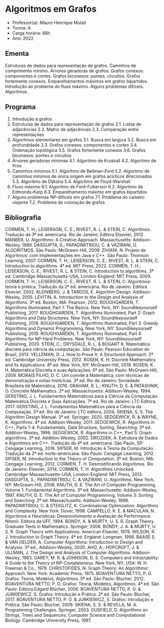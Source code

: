 # Algoritmos em Grafos

- Professor(a): Mauro Henrique Mulati
- Turma: A
- Carga horária: 68h
- Ano: 2022

## Ementa

Estruturas de dados para representação de grafos. Caminhos de comprimento mínimo. Árvores geradoras de grafos. Grafos conexos: componentes e cortes. Grafos biconexos: pontes, circuitos. Grafos fortemente conexos. Emparelhamentos máximos em grafos bipartidos. Introdução ao problema do fluxo máximo. Alguns problemas difíceis. Algoritmos.

## Programa

1. Introdução a grafos
2. Estruturas de dados para representação de grafos
2.1. Listas de adjacências
2.2. Matriz de adjacências
2.3. Comparação entre representações
3. Algoritmos elementares em grafos
3.1. Busca em largura
3.2. Busca em profundidade
3.3. Grafos conexos: componentes e cortes
3.4. Ordenação topológica
3.5. Grafos fortemente conexos
3.6. Grafos biconexos: pontes e circuitos
4. Árvores geradoras mínimas
4.1. Algoritmo de Kruskall
4.2. Algoritmo de Prim
5. Caminhos mínimos
5.1. Algoritmo de Bellman-Ford
5.2. Algoritmo de caminhos mínimos de única origem em grafos acíclicos direcionados
5.3. Algoritmo de Dijkstra
5.4. Algoritmo de Floyd-Warshall
6. Fluxo máximo
6.1. Algoritmo de Ford-Fulkerson
6.2. Algoritmo de Edmonds-Karp
6.3. Emparelhamento máximo em grafos bipartidos
7. Alguns problemas NP-difíceis em grafos
7.1. Problema do caixeiro viajante
7.2. Problema de coloração de grafos

## Bibliografia

CORMEN, T. H.; LEISERSON, C. E.; RIVEST, R. L. & STEIN, C. Algoritmos. Tradução da 3ª ed. americana. Rio de Janeiro: Editora Elsevier, 2012
MANBER, U. Algorithms: A Creative Approach. Massachusetts: Addison-Wesley, 1989.
DASGUPTA, S.; PAPADIMITRIOU, C. & VAZIRANI, U. ALGORITMOS. São Paulo: McGrawn-Hill, 2009.
ZIVIANI, N. Projeto de Algoritmos: com Implementações em Java e C++. São Paulo: Thomson Learning, 2007.
CORMEN, T. H.; LEISERSON, C. E.; RIVEST, R. L. & STEIN, C. Introduction to algorithms. 4ª ed. MIT Press, 2022.
CORMEN, T. H.; LEISERSON, C. E.; RIVEST, R. L. & STEIN, C. Introduction to algorithms. 3ª ed. Cambridge-Massachusetts-USA, London-England: MIT Press, 2009.
CORMEN, T. H.; LEISERSON, C. E.; RIVEST, R. L. & STEIN, C. Algoritmos: teoria e prática. Tradução da 2ª ed. americana. Rio de Janeiro: Editora Elsevier, 2002.
KLEINBERG, J. & TARDOS, É. Algorithm Design. Addison-Wesley, 2005.
LEVITIN, A. Introduction to the Design and Analysis of Algorithms. 3ª ed. Boston, MA: Pearson, 2012.
ROUGHGARDEN, T. Algorithms Illuminated, Part 1: The Basics. New York, NY: Soundlikeyourself Publishing, 2017.
ROUGHGARDEN, T. Algorithms Illuminated, Part 2: Graph Algorithms and Data Structures. New York, NY: Soundlikeyourself Publishing, 2018.
ROUGHGARDEN, T. Algorithms Illuminated, Part 3: Greedy Algorithms and Dynamic Programming. New York, NY: Soundlikeyourself
Publishing, 2019.
ROUGHGARDEN, T. Algorithms Illuminated, Part 4: Algorithms for NP-Hard Problems. New York, NY: Soundlikeyourself Publishing, 2020.
STEIN, C.; DRYSDALE, R. L. & BOGART K. Matemática discreta para ciência da computação. São Paulo: Pearson Education do Brasil, 2013.
VELLEMAN, D. J. How to Prove It: A Structured Approach. 2ª ed. Cambridge University Press, 2012.
ROSEN, K. H. Discrete Mathematics and its Applications. 8ª ed. New York, NY: McGrawn-Hill, 2019.
ROSEN, K. H. Matemática Discreta e suas Aplicações. 6ª ed. São Paulo: McGrawn-Hill, 2009.
MORAIS FILHO, D. C. Um convite à Matemática, com técnicas de demonstração e notas históricas. 3ª ed. Rio de Janeiro: Sociedade Brasileira de Matemática, 2016.
GRAHAM, R. L.; KNUTH, D. E. & PATASHNIK, O. Concrete Mathematics. 2ª ed. Massachusetts: Addison-Wesley, 1994.
GERSTING, J. L. Fundamentos Matemáticos para a Ciência da Computação: Matemática Discreta e Suas Aplicações. 7ª ed. Rio de Janeiro: LTC Editora, 2017.
GERSTING, J. L. Fundamentos Matemáticos para a Ciência da Computação. 5ª ed. Rio de Janeiro: LTC editora, 2004.
SKIENA, S. S. The Algorithm Design Manual. 3ª ed. Springer, 2020.
SEDGEWICK, R. & WAYNE, K. Algorithms. 4ª ed. Addison-Wesley, 2011.
SEDGEWICK, R. Algorithms in C++, Parts 1-4: Fundamentals, Data Structure, Sorting, Searching. 3ª ed. Addition-Wesley, 1998.
SEDGEWICK, R. Algorithms in C++, Part 5: Graph algorithms. 3ª ed. Addition-Wesley, 2002.
DROZDEK, A. Estrutura de Dados e Algoritmos em C++. Tradução da 4ª ed. americana. São Paulo, SP: Cengage Learning, 2018.
SIPSER, M. Introdução à Teoria da Computação. Tradução da 2ª ed. norte-americana. São Paulo: Cengage Learning, 2012.
SIPSER, M. Introduction to the Theory of Computation. 3ª ed. Boston, MA: Cengage Learning, 2012.
CORMEN, T. H. Desmistificando Algoritmos. Rio de Janeiro: Elsevier, 2014.
CORMEN, T. H. Algorithms Unlocked. Cambridge-Massachusetts-USA, London-England: MIT Press, 2013.
DASGUPTA, S.; PAPADIMITRIOU, C. & VAZIRANI, U. Algorithms. New York, NY: McGrawn-Hill, 2008.
KNUTH, D. E. The Art of Computer Programming, Volume 1: Fundamental Algorithms. 3ª ed. Massachusetts: Addison-Wesley, 1997.
KNUTH, D. E. The Art of Computer Programming, Volume 3: Sorting and Searching. 2ª ed. Massachusetts: Addison-Wesley, 1998.
PAPADIMITRIOU, C. & STEIGLITZ, K. Combinatorial Optimization: Algorithms and Complexity. New York: Dover, 1998.
CAMPELLO, R. E. & MACULAN, N. Algoritmos e Heurísticas: Desenvolvimento e Avaliação de Performance. Niterói: Editora da UFF, 1994.
BONDY, A. & MURTY, U. S. R. Graph Theory. Graduate Texts in Mathematics. Springer, 2008.
BONDY, J. A. & MURTY, U. S. R. Graph Theory with Applications. American Elsevier, 1979.
WILSON, R. J. Introduction to Graph Theory. 4ª ed. England: Longman, 1996.
BAASE S. & VAN GELDER, A. Computer Algorithms: Introduction to Design and Analysis. 3ª ed., Addison-Wesley, 2000.
AHO, A.; HOPCROFT, J. & ULLMAN, J. The Design and Analysis of Computer Algorithms. Addison-Wesley, 1983.
GAREY, M. R. & JOHNSON, D. S. Computers and Intractability: A Guide to the Theory of NP-Completeness. New York, NY, USA: W. H. Freeman & Co., 1979.
CHRISTOFIDES, N. Graph Theory: An Algorithmic Approach. New York: Academic Press, 1975.
BOAVENTURA NETTO, P. O. Grafos: Teoria, Modelos, Algoritmos. 5ª ed. São Paulo: Blucher, 2012.
BOAVENTURA NETTO, P. O. Grafos: Teoria, Modelos, Algoritmos. 4ª ed. São Paulo: Editora Edgard Blücher, 2006.
BOAVENTURA NETTO, P. O. & JURKIEWICZ, S. Grafos: Introdução e Prática. 2ª ed. São Paulo: Blucher, 2017.
BOAVENTURA NETTO, P. O. & JURKIEWICZ, S. Grafos: Introdução e Prática. São Paulo: Blucher, 2009.
SKIENA, S. S. & REVILLA, M. A. Programming Challenges. Springer, 2003.
GUSFIELD, D. Algorithms on Strings, Trees and Sequences: Computer Science and Computational Biology. Cambridge University Press, 1997.
